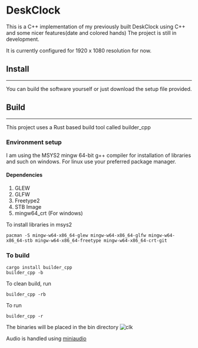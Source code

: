 # DeskClock

This is a C++ implementation of my previously built DeskClock using C++ and some nicer features(date and colored hands)
The project is still in development.

It is currently configured for 1920 x 1080 resolution for now.

## Install
--------------------------------------------------------------

You can build the software yourself or just download the setup file provided.

## Build
--------------------------------------------------------------

This project uses a Rust based build tool called builder_cpp

### Environment setup

I am using the MSYS2 mingw 64-bit g++ compiler for installation of libraries and such on windows.
For linux use your preferred package manager.

#### Dependencies

1. GLEW
2. GLFW
3. Freetype2
4. STB Image
5. mingw64_crt (For windows)

To install libraries in msys2

```
pacman -S mingw-w64-x86_64-glew mingw-w64-x86_64-glfw mingw-w64-x86_64-stb mingw-w64-x86_64-freetype mingw-w64-x86_64-crt-git
```

### To build
```
cargo install builder_cpp
builder_cpp -b
```

To clean build, run

```
builder_cpp -rb
```

To run
```
builder_cpp -r
```

The binaries will be placed in the bin directory
![clk](https://user-images.githubusercontent.com/64161204/202875201-9323d65a-1955-4972-ba35-8dc294f3800a.png)

Audio is handled using [miniaudio](https://github.com/mackron/miniaudio)
